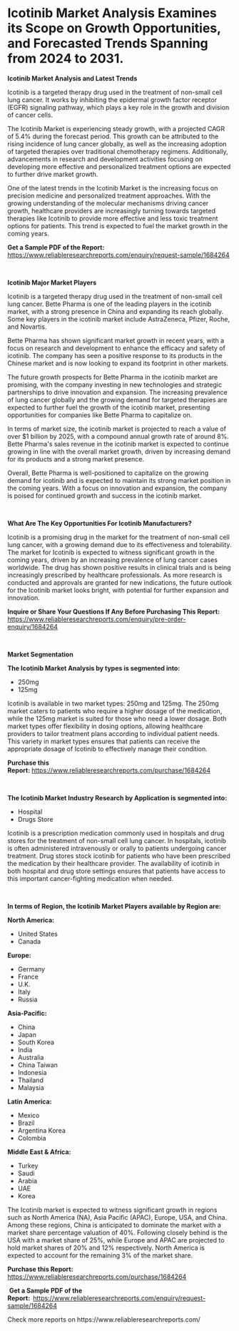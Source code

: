<p><h1>Icotinib Market Analysis Examines its Scope on Growth Opportunities, and Forecasted Trends Spanning from 2024 to 2031.</h1></p><p><strong>Icotinib Market Analysis and Latest Trends</strong></p>
<p><p>Icotinib is a targeted therapy drug used in the treatment of non-small cell lung cancer. It works by inhibiting the epidermal growth factor receptor (EGFR) signaling pathway, which plays a key role in the growth and division of cancer cells. </p><p>The Icotinib Market is experiencing steady growth, with a projected CAGR of 5.4% during the forecast period. This growth can be attributed to the rising incidence of lung cancer globally, as well as the increasing adoption of targeted therapies over traditional chemotherapy regimens. Additionally, advancements in research and development activities focusing on developing more effective and personalized treatment options are expected to further drive market growth.</p><p>One of the latest trends in the Icotinib Market is the increasing focus on precision medicine and personalized treatment approaches. With the growing understanding of the molecular mechanisms driving cancer growth, healthcare providers are increasingly turning towards targeted therapies like Icotinib to provide more effective and less toxic treatment options for patients. This trend is expected to fuel the market growth in the coming years.</p></p>
<p><strong>Get a Sample PDF of the Report:&nbsp;</strong> <a href="https://www.reliableresearchreports.com/enquiry/request-sample/1684264">https://www.reliableresearchreports.com/enquiry/request-sample/1684264</a></p>
<p>&nbsp;</p>
<p><strong>Icotinib Major Market Players</strong></p>
<p><p>Icotinib is a targeted therapy drug used in the treatment of non-small cell lung cancer. Bette Pharma is one of the leading players in the icotinib market, with a strong presence in China and expanding its reach globally. Some key players in the icotinib market include AstraZeneca, Pfizer, Roche, and Novartis.</p><p>Bette Pharma has shown significant market growth in recent years, with a focus on research and development to enhance the efficacy and safety of icotinib. The company has seen a positive response to its products in the Chinese market and is now looking to expand its footprint in other markets.</p><p>The future growth prospects for Bette Pharma in the icotinib market are promising, with the company investing in new technologies and strategic partnerships to drive innovation and expansion. The increasing prevalence of lung cancer globally and the growing demand for targeted therapies are expected to further fuel the growth of the icotinib market, presenting opportunities for companies like Bette Pharma to capitalize on.</p><p>In terms of market size, the icotinib market is projected to reach a value of over $1 billion by 2025, with a compound annual growth rate of around 8%. Bette Pharma's sales revenue in the icotinib market is expected to continue growing in line with the overall market growth, driven by increasing demand for its products and a strong market presence.</p><p>Overall, Bette Pharma is well-positioned to capitalize on the growing demand for icotinib and is expected to maintain its strong market position in the coming years. With a focus on innovation and expansion, the company is poised for continued growth and success in the icotinib market.</p></p>
<p>&nbsp;</p>
<p><strong>What Are The Key Opportunities For Icotinib Manufacturers?</strong></p>
<p><p>Icotinib is a promising drug in the market for the treatment of non-small cell lung cancer, with a growing demand due to its effectiveness and tolerability. The market for Icotinib is expected to witness significant growth in the coming years, driven by an increasing prevalence of lung cancer cases worldwide. The drug has shown positive results in clinical trials and is being increasingly prescribed by healthcare professionals. As more research is conducted and approvals are granted for new indications, the future outlook for the Icotinib market looks bright, with potential for further expansion and innovation.</p></p>
<p><strong>Inquire or Share Your Questions If Any Before Purchasing This Report:</strong> <a href="https://www.reliableresearchreports.com/enquiry/pre-order-enquiry/1684264">https://www.reliableresearchreports.com/enquiry/pre-order-enquiry/1684264</a></p>
<p>&nbsp;</p>
<p><strong>Market Segmentation</strong></p>
<p><strong>The Icotinib Market Analysis by types is segmented into:</strong></p>
<p><ul><li>250mg</li><li>125mg</li></ul></p>
<p><p>Icotinib is available in two market types: 250mg and 125mg. The 250mg market caters to patients who require a higher dosage of the medication, while the 125mg market is suited for those who need a lower dosage. Both market types offer flexibility in dosing options, allowing healthcare providers to tailor treatment plans according to individual patient needs. This variety in market types ensures that patients can receive the appropriate dosage of Icotinib to effectively manage their condition.</p></p>
<p><strong>Purchase this Report:&nbsp;</strong><a href="https://www.reliableresearchreports.com/purchase/1684264">https://www.reliableresearchreports.com/purchase/1684264</a></p>
<p>&nbsp;</p>
<p><strong>The Icotinib Market Industry Research by Application is segmented into:</strong></p>
<p><ul><li>Hospital</li><li>Drugs Store</li></ul></p>
<p><p>Icotinib is a prescription medication commonly used in hospitals and drug stores for the treatment of non-small cell lung cancer. In hospitals, icotinib is often administered intravenously or orally to patients undergoing cancer treatment. Drug stores stock icotinib for patients who have been prescribed the medication by their healthcare provider. The availability of icotinib in both hospital and drug store settings ensures that patients have access to this important cancer-fighting medication when needed.</p></p>
<p>&nbsp;</p>
<p><strong>In terms of Region, the Icotinib Market Players available by Region are:</strong></p>
<p>
    <p> <strong> North America: </strong>
        <ul>
            <li>United States</li>
            <li>Canada</li>
        </ul>
        </p> 
    <p> <strong> Europe: </strong>
        <ul>
            <li>Germany</li>
            <li>France</li>
            <li>U.K.</li>
            <li>Italy</li>
            <li>Russia</li>
        </ul>
        </p> 
    <p> <strong> Asia-Pacific: </strong>
        <ul>
            <li>China</li>
            <li>Japan</li>
            <li>South Korea</li>
            <li>India</li>
            <li>Australia</li>
            <li>China Taiwan</li>
            <li>Indonesia</li>
            <li>Thailand</li>
            <li>Malaysia</li>
        </ul>
        </p> 
    <p> <strong> Latin America: </strong>
        <ul>
            <li>Mexico</li>
            <li>Brazil</li>
            <li>Argentina Korea</li>
            <li>Colombia</li>
        </ul>
        </p> 
    <p> <strong> Middle East & Africa: </strong>
        <ul>
            <li>Turkey</li>
            <li>Saudi</li>
            <li>Arabia</li>
            <li>UAE</li>
            <li>Korea</li>
        </ul>
    </p>
    </p>
<p><p>The Icotinib market is expected to witness significant growth in regions such as North America (NA), Asia Pacific (APAC), Europe, USA, and China. Among these regions, China is anticipated to dominate the market with a market share percentage valuation of 40%. Following closely behind is the USA with a market share of 25%, while Europe and APAC are projected to hold market shares of 20% and 12% respectively. North America is expected to account for the remaining 3% of the market share.</p></p>
<p><strong>Purchase this Report: </strong><a href="https://www.reliableresearchreports.com/purchase/1684264">https://www.reliableresearchreports.com/purchase/1684264</a></p>
<p>&nbsp;<strong>Get a Sample PDF of the Report:&nbsp;&nbsp;</strong><a href="https://www.reliableresearchreports.com/enquiry/request-sample/1684264">https://www.reliableresearchreports.com/enquiry/request-sample/1684264</a></p>
<p><strong></strong></p>
<p>Check more reports on https://www.reliableresearchreports.com/</p>